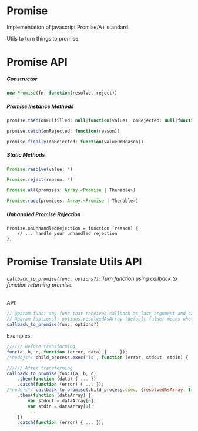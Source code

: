 # Promise

Implementation of javascript Promise/A+ standard.

Utils to turn things to promise.

# Promise API

##### Constructor

```javascript
new Promise(fn: function(resolve, reject))
```

##### Promise Instance Methods

```javascript
promise.then(onFulfilled: null|function(value), onRejected: null|function(reason))
```

```javascript
promise.catch(onRejected: function(reason))
```

```javascript
promise.finally(onRejected: function(valueOrReason))
```

##### Static Methods

```javascript
Promise.resolve(value: *)
```

```javascript
Promise.reject(reason: *)
```

```javascript
Promise.all(promises: Array.<Promise | Thenable>)
```

```javascript
Promise.race(promises: Array.<Promise | Thenable>)
```

##### Unhandled Promise Rejection

```
Promise.onUnhandledRejection = function (reason) {
    // ... handle your unhandled rejection
};
```

# Promise Translate Utils API

###### `callback_to_promise(func, options?)`: Turn function using callback to function returning promise.

API:
```javascript
// @param func: any func that receives callback as last argument and calling callback with error as first argument)
// @param [options]: options.resolvedAsArray (default false) means whether to resolve callback data as array. If false, only the first data is received
callback_to_promise(func, options?)
```

Examples:
```javascript
////// Before transforming
func(a, b, c, function (error, data) { ... });
/*nodejs*/ child_process.exec('ls', function (error, stdout, stdin) { ... });

////// After transforming
callback_to_promise(func)(a, b, c)
    .then(function (data) { ... })
    .catch(function (error) { ... });
/*nodejs*/ callback_to_promise(child_process.exec, {resolvedAsArray: true})('ls')
    .then(function (dataArray) {
        var stdout = dataArray[0];
        var stdin = dataArray[1];
        ...
    })
    .catch(function (error) { ... });
```

